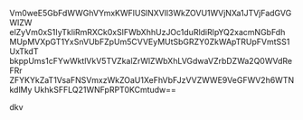 Vm0weE5GbFdWWGhVYmxKWFlUSlNXVll3WkZOVU1WVjNXa1JTVjFadGVGWlZW
elZyVm0xS1IyTkliRmRXCk0xSlFWbXhhUzJOc1duRldiRlpYQ2xacmNGbFdh
MUpMVXpGT1YxSnVUbFZpUm5CVVEyMUtSbGRZY0ZkWApTRUpFVmtSS1UxTkdT
bkppUms1cFYwWktlVkV5TVZkalZrWlZWbXhLVGdwaVZrbDZWa2Q0WVdReFRr
ZFYKYkZaT1VsaFNSVmxzWkZOaU1XeFhVbFJzVVZWWE9VeGFWV2h6WTNkdlMy
UkhkSFFLQ21WNFpRPT0KCmtudw==

dkv